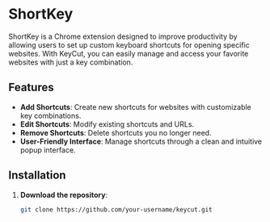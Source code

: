 # ShortKey

ShortKey is a Chrome extension designed to improve productivity by allowing users to set up custom keyboard shortcuts for opening specific websites. With KeyCut, you can easily manage and access your favorite websites with just a key combination.

## Features

- **Add Shortcuts**: Create new shortcuts for websites with customizable key combinations.
- **Edit Shortcuts**: Modify existing shortcuts and URLs.
- **Remove Shortcuts**: Delete shortcuts you no longer need.
- **User-Friendly Interface**: Manage shortcuts through a clean and intuitive popup interface.

## Installation

1. **Download the repository**:
   ```bash
   git clone https://github.com/your-username/keycut.git
